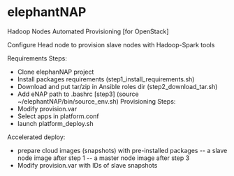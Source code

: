 # elephantNAP
Hadoop Nodes Automated Provisioning [for OpenStack]

Configure Head node to provision slave nodes with Hadoop-Spark tools 

Requirements Steps:
  - Clone elephanNAP project
  - Install packages requirements (step1_install_requirements.sh)
  - Download and put tar/zip in Ansible roles dir  (step2_download_tar.sh)
  - Add eNAP path to .bashrc [step3]  (source ~/elephantNAP/bin/source_env.sh)
Provisioning Steps:
  - Modify provision.var
  - Select apps in platform.conf
  - launch platform_deploy.sh



Accelerated deploy:
  - prepare cloud images (snapshots) with pre-installed packages
  --  a slave node image after step 1
  --  a master node image after step 3
  - Modify provision.var with IDs of slave snapshots
